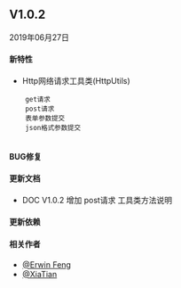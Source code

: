 ## V1.0.2

2019年06月27日

#### 新特性

- Http网络请求工具类(HttpUtils)

```
    get请求
    post请求
    表单参数提交
    json格式参数提交
    
```

#### BUG修复

#### 更新文档

- DOC V1.0.2 增加 post请求 工具类方法说明

#### 更新依赖



#### 相关作者

- [@Erwin Feng](https://github.com/fengwenyi)
- [@XiaTian](https://github.com/XiaTian175)
